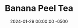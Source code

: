 ---
layout: post
title:  "Banana Peel Tea"
date:   2024-01-29 00:00:00 -0500
categories:
- Recipes
- Archive
permalink: /recipes/banana-tea
image: /assets/Food/Drinks/Banana Tea/tea-cover.jpg
ing: tea-ing
facts: tea-facts
section1: 
start2: 
section2: 
start3: 
section3: 
start4: 
section4: 
start5: 
section5: 
Prep: 10
Rest: 
Cook: 
Source1: https://theculinarycure.com/banana-peel-sleep-tea-recipe/
Source2: 
whisk: https://s.samsungfood.com/iVywf
tags: 
- boil
- simmer
- drain
- fruity
- sleep
Description: I go through a decent amount of bananas, especially overripe ones. One day it dawned on me that I'm simply throwing out all these peels, when they could probably be put to good use and help reduce waste. Just boiling a ripe banana peel in water is a great way to make a simple herbal tea.
Instructions: 
- Place the banana peel in a pot and cover it with water. Cover, and let boil for 10 minutes to soften and infuse the flavor<br><br>
- <center><img src="/assets/Food/Drinks/Banana Tea/tea-1.jpg" alt="" class="instruction-image"></center><br>

- Strain the liquid, optionally sweeten, and serve
---